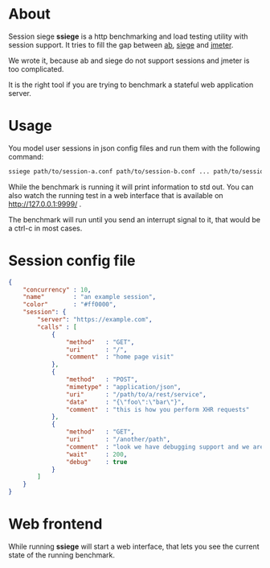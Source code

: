 # About

Session siege **ssiege** is a http benchmarking and load testing utility with session support. It tries to fill the gap between [ab](//httpd.apache.org/docs/current/programs/ab.html),  [siege](//www.joedog.org/siege-home/) and [jmeter](//jmeter.apache.org/).

We wrote it, because ab and siege do not support sessions and jmeter is too complicated.

It is the right tool if you are trying to benchmark a stateful web application server.

# Usage

You model user sessions in json config files and run them with the following command:

```bash
ssiege path/to/session-a.conf path/to/session-b.conf ... path/to/session-x.conf
```

While the benchmark is running it will print information to std out. You can also watch the running test in a web interface that is available on http://127.0.0.1:9999/ .

The benchmark will run until you send an interrupt signal to it, that would be a ctrl-c in most cases.

# Session config file

```json
{
    "concurrency" : 10,
    "name"        : "an example session",
    "color"       : "#ff0000",
    "session": {
        "server": "https://example.com",
        "calls" : [
            {
                "method"   : "GET",
                "uri"      : "/",
                "comment"  : "home page visit"
            },
            {
                "method"   : "POST",
                "mimetype" : "application/json",
                "uri"      : "/path/to/a/rest/service",
                "data"     : "{\"foo\":\"bar\"}",
                "comment"  : "this is how you perform XHR requests"
            },
            {
                "method"   : "GET",
                "uri"      : "/another/path",
                "comment"  : "look we have debugging support and we are going to wait for 200 ms",
                "wait"     : 200,
                "debug"    : true
            }
        ]
    }
}
```

# Web frontend

While running **ssiege** will start a web interface, that lets you see the current state of the running benchmark.
